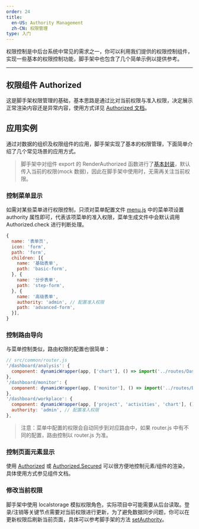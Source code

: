 ```yaml
---
order: 24
title:
  en-US: Authority Management
  zh-CN: 权限管理
type: 入门
---
```


权限控制是中后台系统中常见的需求之一，你可以利用我们提供的权限控制组件，实现一些基本的权限控制功能，脚手架中也包含了几个简单示例以提供参考。

---

## 权限组件 Authorized

这是脚手架权限管理的基础，基本思路是通过比对当前权限与准入权限，决定展示正常渲染内容还是异常内容，使用方式详见 [Authorized 文档](/components/Authorized)。

## 应用实例

通过对数据的组织及权限组件的应用，脚手架实现了基本的权限管理，下面简单介绍了几个常见场景的应用方式。

> 脚手架中对组件 export 的 RenderAuthorized 函数进行了[基本封装](https://github.com/ant-design/ant-design-pro/blob/master/src/utils/Authorized.js)，默认传入当前的权限(mock 数据)，因此在脚手架中使用时，无需再关注当前权限。

### 控制菜单显示

如需对某些菜单进行权限控制，只须对菜单配置文件 [menu.js](https://github.com/ant-design/ant-design-pro/blob/master/src/common/menu.js) 中的菜单项设置 authority 属性即可，代表该项菜单的准入权限，菜单生成文件中会默认调用 Authorized.check 进行判断处理。

```js
{
  name: '表单页',
  icon: 'form',
  path: 'form',
  children: [{
    name: '基础表单',
    path: 'basic-form',
  }, {
    name: '分步表单',
    path: 'step-form',
  }, {
    name: '高级表单',
    authority: 'admin', // 配置准入权限
    path: 'advanced-form',
  }],
}
```

### 控制路由导向

与菜单控制类似，路由权限的配置也很简单：

```js
// src/common/router.js
'/dashboard/analysis': {
  component: dynamicWrapper(app, ['chart'], () => import('../routes/Dashboard/Analysis')),
},
'/dashboard/monitor': {
  component: dynamicWrapper(app, ['monitor'], () => import('../routes/Dashboard/Monitor')),
},
'/dashboard/workplace': {
  component: dynamicWrapper(app, ['project', 'activities', 'chart'], () => import('../routes/Dashboard/Workplace')),
  authority: 'admin', // 配置准入权限
},
```

> 注意：菜单中配置的权限会自动同步到对应路由中，如果 router.js 中有不同的配置，路由控制以 router.js 为准。

### 控制页面元素显示

使用 [Authorized](http://pro.ant.design/components/Authorized#Authorized) 或 [Authorized.Secured](http://pro.ant.design/components/Authorized#Authorized.Secured) 可以很方便地控制元素/组件的渲染，具体使用方式参见组件文档。

### 修改当前权限

脚手架中使用 localstorage 模拟权限角色，实际项目中可能需要从后台读取。登录/注销等关键节点需要对当前权限进行更新，为了避免数据同步问题，你可以在更新权限后刷新当前页面，具体可以参考脚手架的方法 [setAuthority](https://github.com/ant-design/ant-design-pro/blob/master/src/models/login.js#L44)。
